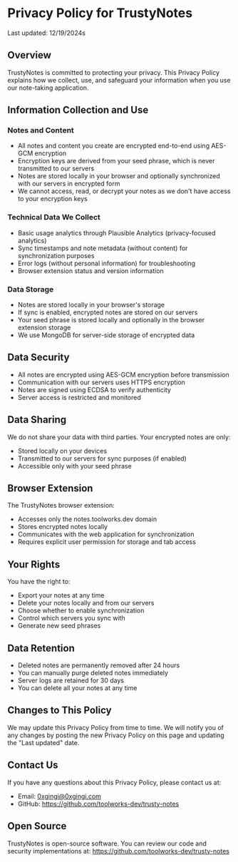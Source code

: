 # Privacy Policy for TrustyNotes

Last updated: 12/19/2024s

## Overview

TrustyNotes is committed to protecting your privacy. This Privacy Policy explains how we collect, use, and safeguard your information when you use our note-taking application.

## Information Collection and Use

### Notes and Content
- All notes and content you create are encrypted end-to-end using AES-GCM encryption
- Encryption keys are derived from your seed phrase, which is never transmitted to our servers
- Notes are stored locally in your browser and optionally synchronized with our servers in encrypted form
- We cannot access, read, or decrypt your notes as we don't have access to your encryption keys

### Technical Data We Collect
- Basic usage analytics through Plausible Analytics (privacy-focused analytics)
- Sync timestamps and note metadata (without content) for synchronization purposes
- Error logs (without personal information) for troubleshooting
- Browser extension status and version information

### Data Storage
- Notes are stored locally in your browser's storage
- If sync is enabled, encrypted notes are stored on our servers
- Your seed phrase is stored locally and optionally in the browser extension storage
- We use MongoDB for server-side storage of encrypted data

## Data Security
- All notes are encrypted using AES-GCM encryption before transmission
- Communication with our servers uses HTTPS encryption
- Notes are signed using ECDSA to verify authenticity
- Server access is restricted and monitored

## Data Sharing
We do not share your data with third parties. Your encrypted notes are only:
- Stored locally on your devices
- Transmitted to our servers for sync purposes (if enabled)
- Accessible only with your seed phrase

## Browser Extension
The TrustyNotes browser extension:
- Accesses only the notes.toolworks.dev domain
- Stores encrypted notes locally
- Communicates with the web application for synchronization
- Requires explicit user permission for storage and tab access

## Your Rights
You have the right to:
- Export your notes at any time
- Delete your notes locally and from our servers
- Choose whether to enable synchronization
- Control which servers you sync with
- Generate new seed phrases

## Data Retention
- Deleted notes are permanently removed after 24 hours
- You can manually purge deleted notes immediately
- Server logs are retained for 30 days
- You can delete all your notes at any time

## Changes to This Policy
We may update this Privacy Policy from time to time. We will notify you of any changes by posting the new Privacy Policy on this page and updating the "Last updated" date.

## Contact Us
If you have any questions about this Privacy Policy, please contact us at:
- Email: 0xgingi@0xgingi.com
- GitHub: https://github.com/toolworks-dev/trusty-notes

## Open Source
TrustyNotes is open-source software. You can review our code and security implementations at:
https://github.com/toolworks-dev/trusty-notes